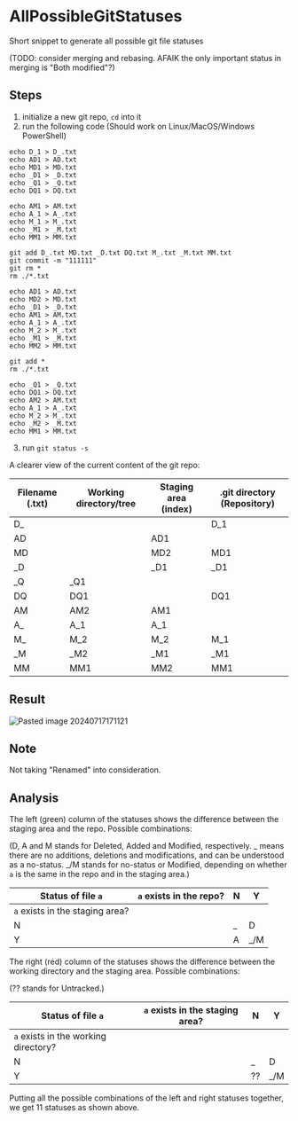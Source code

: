 # AllPossibleGitStatuses
Short snippet to generate all possible git file statuses

(TODO: consider merging and rebasing. AFAIK the only important status in merging is "Both modified"?)

## Steps

1. initialize a new git repo, `cd` into it
2. run the following code
(Should work on Linux/MacOS/Windows PowerShell)

```
echo D_1 > D_.txt
echo AD1 > AD.txt
echo MD1 > MD.txt
echo _D1 > _D.txt
echo _Q1 > _Q.txt
echo DQ1 > DQ.txt

echo AM1 > AM.txt
echo A_1 > A_.txt
echo M_1 > M_.txt
echo _M1 > _M.txt
echo MM1 > MM.txt

git add D_.txt MD.txt _D.txt DQ.txt M_.txt _M.txt MM.txt
git commit -m "111111"
git rm *
rm ./*.txt

echo AD1 > AD.txt
echo MD2 > MD.txt
echo _D1 > _D.txt
echo AM1 > AM.txt
echo A_1 > A_.txt
echo M_2 > M_.txt
echo _M1 > _M.txt
echo MM2 > MM.txt

git add *
rm ./*.txt

echo _Q1 > _Q.txt
echo DQ1 > DQ.txt
echo AM2 > AM.txt
echo A_1 > A_.txt
echo M_2 > M_.txt
echo _M2 > _M.txt
echo MM1 > MM.txt
```

3. run `git status -s`

A clearer view of the current content of the git repo:

|  Filename (.txt)  | Working directory/tree | Staging area (index) | .git directory (Repository) |     
| --- | ---------------------- | -------------------- | --------------------------- | 
| D\_ |                        |                      | D\_1                        |     
| AD  |                        | AD1                  |                             |     
| MD  |                        | MD2                  | MD1                         |    
| \_D |                        | \_D1                 | \_D1                        |     
| \_Q | \_Q1                   |                      |                             |     
| DQ  | DQ1                    |                      | DQ1                         |     
| AM  | AM2                    | AM1                  |                             |     
| A\_ | A\_1                   | A\_1                 |                             |     
| M\_ | M\_2                   | M\_2                 | M\_1                        |     
| \_M | \_M2                   | \_M1                 | \_M1                        |     
| MM  | MM1                    | MM2                  | MM1                         |     

## Result

![Pasted image 20240717171121](https://github.com/user-attachments/assets/62f6746e-3652-4b76-94d7-206f1c421fe9)

## Note

Not taking "Renamed" into consideration.

## Analysis


The left (green) column of the statuses shows the difference between the staging area and the repo. Possible combinations:

(D, A and M stands for Deleted, Added and Modified, respectively. \_ means there are no additions, deletions and modifications, and can be understood as a no-status. \_/M stands for no-status or Modified, depending on whether `a` is the same in the repo and in the staging area.)

| Status of file `a`              | `a` exists in the repo? | N   | Y    |
| ------------------------------- | ----------------------- | --- | ---- |
| `a` exists in the staging area? |                         |     |      |
| N                               |                         | \_  | D    |
| Y                               |                         | A   | \_/M |

The right (red) column of the statuses shows the difference between the working directory and the staging area. Possible combinations:

(?? stands for Untracked.)

| Status of file `a`                   | `a` exists in the staging area? | N   | Y    |
| ------------------------------------ | ------------------------------- | --- | ---- |
| `a` exists in the working directory? |                                 |     |      |
| N                                    |                                 | \_  | D    |
| Y                                    |                                 | ??  | \_/M |

Putting all the possible combinations of the left and right statuses together, we get 11 statuses as shown above.

